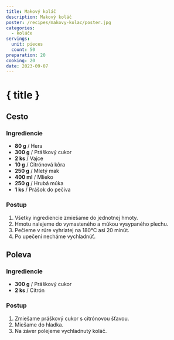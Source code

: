 ```yaml
---
title: Makový koláč
description: Makový koláč
poster: /recipes/makovy-kolac/poster.jpg
categories:
  - koláče
servings:
  unit: pieces
  count: 50
preparation: 20
cooking: 20
date: 2023-09-07
---
```


# { title }

## Cesto

### Ingrediencie

- **80 g** / Hera
- **300 g** / Práškový cukor
- **2 ks** / Vajce
- **10 g** / Citrónová kôra
- **250 g** / Mletý mak
- **400 ml** / Mlieko
- **250 g** / Hrubá múka
- **1 ks** / Prášok do pečiva

### Postup

1. Všetky ingrediencie zmiešame do jednotnej hmoty.
2. Hmotu nalejeme do vymasteného a múkou vysypaného plechu.
3. Pečieme v rúre vyhriatej na 180°C asi 20 minút.
4. Po upečení necháme vychladnúť.

## Poleva

### Ingrediencie

- **300 g** / Práškový cukor
- **2 ks** / Citrón

### Postup

1. Zmiešame práškový cukor s citrónovou šťavou.
2. Miešame do hladka.
3. Na záver polejeme vychladnutý koláč.

